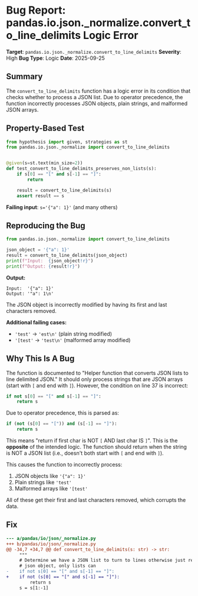 # Bug Report: pandas.io.json._normalize.convert_to_line_delimits Logic Error

**Target**: `pandas.io.json._normalize.convert_to_line_delimits`
**Severity**: High
**Bug Type**: Logic
**Date**: 2025-09-25

## Summary

The `convert_to_line_delimits` function has a logic error in its condition that checks whether to process a JSON list. Due to operator precedence, the function incorrectly processes JSON objects, plain strings, and malformed JSON arrays.

## Property-Based Test

```python
from hypothesis import given, strategies as st
from pandas.io.json._normalize import convert_to_line_delimits


@given(s=st.text(min_size=2))
def test_convert_to_line_delimits_preserves_non_lists(s):
    if s[0] == "[" and s[-1] == "]":
        return

    result = convert_to_line_delimits(s)
    assert result == s
```

**Failing input**: `s='{"a": 1}'` (and many others)

## Reproducing the Bug

```python
from pandas.io.json._normalize import convert_to_line_delimits

json_object = '{"a": 1}'
result = convert_to_line_delimits(json_object)
print(f"Input:  {json_object!r}")
print(f"Output: {result!r}")
```

**Output:**
```
Input:  '{"a": 1}'
Output: '"a": 1\n'
```

The JSON object is incorrectly modified by having its first and last characters removed.

**Additional failing cases:**
- `'test'` → `'est\n'` (plain string modified)
- `'[test'` → `'test\n'` (malformed array modified)

## Why This Is A Bug

The function is documented to "Helper function that converts JSON lists to line delimited JSON." It should only process strings that are JSON arrays (start with `[` and end with `]`). However, the condition on line 37 is incorrect:

```python
if not s[0] == "[" and s[-1] == "]":
    return s
```

Due to operator precedence, this is parsed as:
```python
if (not (s[0] == "[")) and (s[-1] == "]"):
    return s
```

This means "return if first char is NOT `[` AND last char IS `]`". This is the **opposite** of the intended logic. The function should return when the string is NOT a JSON list (i.e., doesn't both start with `[` and end with `]`).

This causes the function to incorrectly process:
1. JSON objects like `'{"a": 1}'`
2. Plain strings like `'test'`
3. Malformed arrays like `'[test'`

All of these get their first and last characters removed, which corrupts the data.

## Fix

```diff
--- a/pandas/io/json/_normalize.py
+++ b/pandas/io/json/_normalize.py
@@ -34,7 +34,7 @@ def convert_to_line_delimits(s: str) -> str:
     """
     # Determine we have a JSON list to turn to lines otherwise just return the
     # json object, only lists can
-    if not s[0] == "[" and s[-1] == "]":
+    if not (s[0] == "[" and s[-1] == "]"):
         return s
     s = s[1:-1]
```